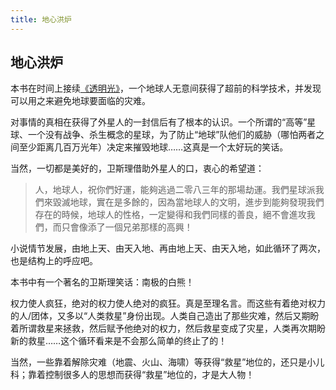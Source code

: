 ```yaml
---
title: 地心洪炉
---
```


## 地心洪炉

本书在时间上接续[《透明光》](../010)，一个地球人无意间获得了超前的科学技术，并发现可以用之来避免地球要面临的灾难。

对事情的真相在获得了外星人的一封信后有了根本的认识。一个所谓的“高等”星球、一个没有战争、杀生概念的星球，为了防止“地球”队他们的威胁（哪怕两者之间至少距离几百万光年）决定来摧毁地球……这真是一个太好玩的笑话。

当然，一切都是美好的，卫斯理借助外星人的口，衷心的希望道：

>人，地球人，祝你們好運，能夠逃過二零八三年的那場劫運。我們星球派我們來毀滅地球，實在是多餘的，因為當地球人的文明，進步到能夠發現我們存在的時候，地球人的性格，一定變得和我們同樣的善良，絕不會進攻我們，而只會像添了一個兄弟那樣的高興！

小说情节发展，由地上天、由天入地、再由地上天、由天入地，如此循环了两次，也是结构上的呼应吧。

本书中有一个著名的卫斯理笑话：南极的白熊！

权力使人疯狂，绝对的权力使人绝对的疯狂。真是至理名言。而这些有着绝对权力的人/团体，又多以“人类救星”身份出现。人类自己造出了那些灾难，然后又期盼着所谓救星来拯救，然后赋予他绝对的权力，然后救星变成了灾星，人类再次期盼新的救星……这个循环看来是不会那么简单的终止了的！

当然，一些靠着解除灾难（地震、火山、海啸）等获得“救星”地位的，还只是小儿科；靠着控制很多人的思想而获得“救星”地位的，才是大人物！